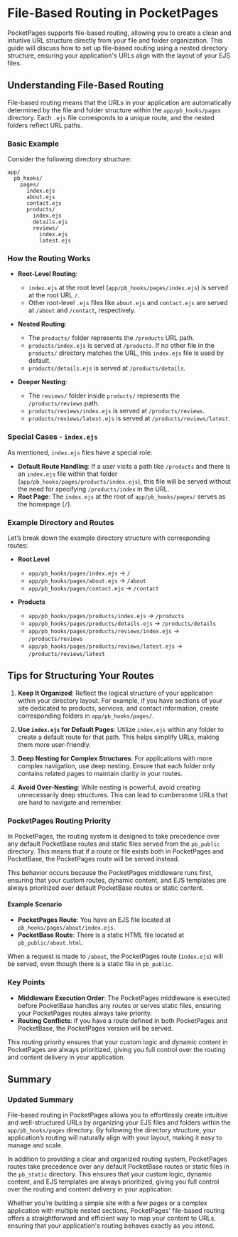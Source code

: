 # File-Based Routing in PocketPages

PocketPages supports file-based routing, allowing you to create a clean and intuitive URL structure directly from your file and folder organization. This guide will discuss how to set up file-based routing using a nested directory structure, ensuring your application's URLs align with the layout of your EJS files.

## Understanding File-Based Routing

File-based routing means that the URLs in your application are automatically determined by the file and folder structure within the `app/pb_hooks/pages` directory. Each `.ejs` file corresponds to a unique route, and the nested folders reflect URL paths.

### Basic Example

Consider the following directory structure:

```
app/
  pb_hooks/
    pages/
      index.ejs
      about.ejs
      contact.ejs
      products/
        index.ejs
        details.ejs
        reviews/
          index.ejs
          latest.ejs
```

### How the Routing Works

- **Root-Level Routing**:

  - `index.ejs` at the root level (`app/pb_hooks/pages/index.ejs`) is served at the root URL `/`.
  - Other root-level `.ejs` files like `about.ejs` and `contact.ejs` are served at `/about` and `/contact`, respectively.

- **Nested Routing**:

  - The `products/` folder represents the `/products` URL path.
  - `products/index.ejs` is served at `/products`. If no other file in the `products/` directory matches the URL, this `index.ejs` file is used by default.
  - `products/details.ejs` is served at `/products/details`.

- **Deeper Nesting**:
  - The `reviews/` folder inside `products/` represents the `/products/reviews` path.
  - `products/reviews/index.ejs` is served at `/products/reviews`.
  - `products/reviews/latest.ejs` is served at `/products/reviews/latest`.

### Special Cases - `index.ejs`

As mentioned, `index.ejs` files have a special role:

- **Default Route Handling**: If a user visits a path like `/products` and there is an `index.ejs` file within that folder (`app/pb_hooks/pages/products/index.ejs`), this file will be served without the need for specifying `/products/index` in the URL.
- **Root Page**: The `index.ejs` at the root of `app/pb_hooks/pages/` serves as the homepage (`/`).

### Example Directory and Routes

Let’s break down the example directory structure with corresponding routes:

- **Root Level**

  - `app/pb_hooks/pages/index.ejs` -> `/`
  - `app/pb_hooks/pages/about.ejs` -> `/about`
  - `app/pb_hooks/pages/contact.ejs` -> `/contact`

- **Products**
  - `app/pb_hooks/pages/products/index.ejs` -> `/products`
  - `app/pb_hooks/pages/products/details.ejs` -> `/products/details`
  - `app/pb_hooks/pages/products/reviews/index.ejs` -> `/products/reviews`
  - `app/pb_hooks/pages/products/reviews/latest.ejs` -> `/products/reviews/latest`

## Tips for Structuring Your Routes

1. **Keep It Organized**: Reflect the logical structure of your application within your directory layout. For example, if you have sections of your site dedicated to products, services, and contact information, create corresponding folders in `app/pb_hooks/pages/`.

2. **Use `index.ejs` for Default Pages**: Utilize `index.ejs` within any folder to create a default route for that path. This helps simplify URLs, making them more user-friendly.

3. **Deep Nesting for Complex Structures**: For applications with more complex navigation, use deep nesting. Ensure that each folder only contains related pages to maintain clarity in your routes.

4. **Avoid Over-Nesting**: While nesting is powerful, avoid creating unnecessarily deep structures. This can lead to cumbersome URLs that are hard to navigate and remember.

### PocketPages Routing Priority

In PocketPages, the routing system is designed to take precedence over any default PocketBase routes and static files served from the `pb_public` directory. This means that if a route or file exists both in PocketPages and PocketBase, the PocketPages route will be served instead.

This behavior occurs because the PocketPages middleware runs first, ensuring that your custom routes, dynamic content, and EJS templates are always prioritized over default PocketBase routes or static content.

#### Example Scenario

- **PocketPages Route**: You have an EJS file located at `pb_hooks/pages/about/index.ejs`.
- **PocketBase Route**: There is a static HTML file located at `pb_public/about.html`.

When a request is made to `/about`, the PocketPages route (`index.ejs`) will be served, even though there is a static file in `pb_public`.

### Key Points

- **Middleware Execution Order**: The PocketPages middleware is executed before PocketBase handles any routes or serves static files, ensuring your PocketPages routes always take priority.
- **Routing Conflicts**: If you have a route defined in both PocketPages and PocketBase, the PocketPages version will be served.

This routing priority ensures that your custom logic and dynamic content in PocketPages are always prioritized, giving you full control over the routing and content delivery in your application.

## Summary

### Updated Summary

File-based routing in PocketPages allows you to effortlessly create intuitive and well-structured URLs by organizing your EJS files and folders within the `app/pb_hooks/pages` directory. By following the directory structure, your application’s routing will naturally align with your layout, making it easy to manage and scale.

In addition to providing a clear and organized routing system, PocketPages routes take precedence over any default PocketBase routes or static files in the `pb_static` directory. This ensures that your custom logic, dynamic content, and EJS templates are always prioritized, giving you full control over the routing and content delivery in your application.

Whether you’re building a simple site with a few pages or a complex application with multiple nested sections, PocketPages' file-based routing offers a straightforward and efficient way to map your content to URLs, ensuring that your application's routing behaves exactly as you intend.
